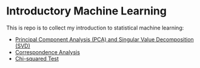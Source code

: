 # Introductory Machine Learning 

This is repo is to collect my introduction to statistical machine learning:

- [Principal Component Analysis (PCA) and Singular Value Decomposition (SVD)](./notebook/pca_svd.ipynb)
- [Correspondence Analysis](./notebook/corranal.ipynb)
- [Chi-squared Test](./notebook/chi-squared_test.ipynb)
